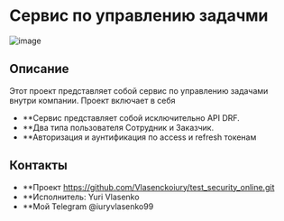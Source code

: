 # Сервис по управлению задачми

![image](https://github.com/Vlasenckoiury/test_security_online/assets/143352228/a55c04ee-c1f7-457b-8325-c7d4907842d1)


## Описание

Этот проект представляет собой сервис по управлению задачами внутри компании. Проект включает в себя 
- **Сервис представляет собой исключительно API DRF.
- **Два типа пользователя Сотрудник и Заказчик.
- **Авторизация и аунтификация по access и refresh токенам

## Контакты

- **Проект https://github.com/Vlasenckoiury/test_security_online.git
- **Исполнитель: Yuri Vlasenko
- **Мой Telegram @iuryvlasenko99
